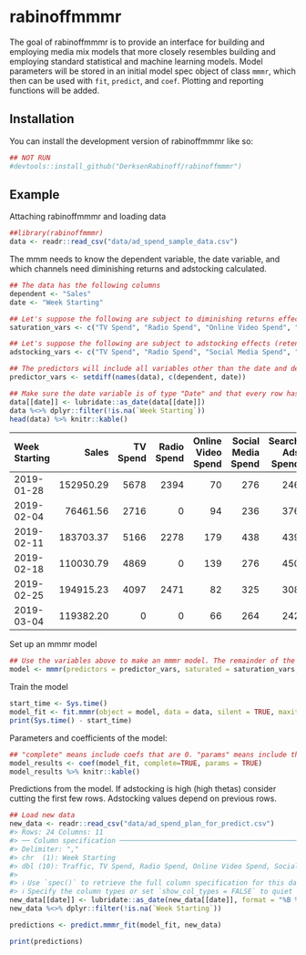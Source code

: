 


# rabinoffmmmr

<!-- badges: start -->
<!-- badges: end -->

The goal of rabinoffmmmr is to provide an interface for building and employing media mix models that more closely resembles building and employing standard statistical and machine learning models. Model parameters will be stored in an initial model spec object of class `mmmr`, which then can be used with `fit`, `predict`, and `coef`. Plotting and reporting functions will be added.

## Installation

You can install the development version of rabinoffmmmr like so:

``` r
## NOT RUN
#devtools::install_github("DerksenRabinoff/rabinoffmmmr")
```

## Example

Attaching rabinoffmmmr and loading data


```r
##library(rabinoffmmmr)
data <- readr::read_csv("data/ad_spend_sample_data.csv")
```
 
The mmm needs to know the dependent variable, the date variable, and which channels need diminishing returns and adstocking calculated.


```r
## The data has the following columns
dependent <- "Sales"
date <- "Week Starting"

## Let's suppose the following are subject to diminishing returns effects
saturation_vars <- c("TV Spend", "Radio Spend", "Online Video Spend", "Social Media Spend")

## Let's suppose the following are subject to adstocking effects (retention in consumer memory)
adstocking_vars <- c("TV Spend", "Radio Spend", "Social Media Spend", "Search Ads Spend", "Direct Mail Spend")

## The predictors will include all variables other than the date and dependent variable
predictor_vars <- setdiff(names(data), c(dependent, date))

## Make sure the date variable is of type "Date" and that every row has a date
data[[date]] <- lubridate::as_date(data[[date]])
data %<>% dplyr::filter(!is.na(`Week Starting`))
head(data) %>% knitr::kable()
```



|Week Starting |     Sales| TV Spend| Radio Spend| Online Video Spend| Social Media Spend| Search Ads Spend| Direct Mail Spend| black friday sale| xmas| adverse event|
|:-------------|---------:|--------:|-----------:|------------------:|------------------:|----------------:|-----------------:|-----------------:|----:|-------------:|
|2019-01-28    | 152950.29|     5678|        2394|                 70|                276|              246|              1484|                 0|    0|             0|
|2019-02-04    |  76461.56|     2716|           0|                 94|                236|              376|               224|                 0|    0|             0|
|2019-02-11    | 183703.37|     5166|        2278|                179|                438|              439|               802|                 0|    0|             0|
|2019-02-18    | 110030.79|     4869|           0|                139|                276|              450|               572|                 0|    0|             0|
|2019-02-25    | 194915.23|     4097|        2471|                 82|                325|              308|              1852|                 0|    0|             0|
|2019-03-04    | 119382.20|        0|           0|                 66|                264|              242|               550|                 0|    0|             0|


 
Set up an mmmr model

```r
## Use the variables above to make an mmmr model. The remainder of the variables will use default values
model <- mmmr(predictors = predictor_vars, saturated = saturation_vars, adstocked = adstocking_vars, dep_col = dependent, date_col = date)
```
 
Train the model

```r
start_time <- Sys.time()
model_fit <- fit.mmmr(object = model, data = data, silent = TRUE, maxiter = 1)
print(Sys.time() - start_time)
```

Parameters and coefficients of the model:

```r
## "complete" means include coefs that are 0. "params" means include the alpha, gamma, and theta parameters of the fit.
model_results <- coef(model_fit, complete=TRUE, params = TRUE)
model_results %>% knitr::kable()
```

Predictions from the model. If adstocking is high (high thetas) consider cutting the first few rows. Adstocking values depend on previous rows.

```r
## Load new data
new_data <- readr::read_csv("data/ad_spend_plan_for_predict.csv")
#> Rows: 24 Columns: 11
#> ── Column specification ───────────────────────────────────────────────────────────────────────────────
#> Delimiter: ","
#> chr  (1): Week Starting
#> dbl (10): Traffic, TV Spend, Radio Spend, Online Video Spend, Social Media Spend, Search Ads Spend,...
#> 
#> ℹ Use `spec()` to retrieve the full column specification for this data.
#> ℹ Specify the column types or set `show_col_types = FALSE` to quiet this message.
new_data[[date]] <- lubridate::as_date(new_data[[date]], format = "%B %d, %Y")
new_data %<>% dplyr::filter(!is.na(`Week Starting`))

predictions <- predict.mmmr_fit(model_fit, new_data)

print(predictions)
```
